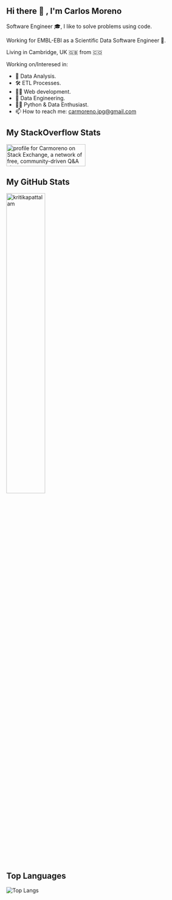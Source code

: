 ## Hi there 👋 , I'm Carlos Moreno

Software Engineer 🎓, I like to solve problems using code.

Working for EMBL-EBI as a Scientific Data Software Engineer 🐍.

Living in Cambridge, UK 🇬🇧 from 🇨🇴

Working on/Interesed in:

- :mag_right: Data Analysis. 
- 🛠️ ETL Processes.
- 👨‍💻 Web development.
- :nut_and_bolt: Data Engineering.
- 🤹‍♂️ Python & Data Enthusiast.
- 📫 How to reach me: carmoreno.jpg@gmail.com

## My StackOverflow Stats

<a href="https://stackoverflow.com/users/4508767/carmoreno"><img src="https://stackexchange.com/users/flair/5704872.png" width="208" height="58" alt="profile for Carmoreno on Stack Exchange, a network of free, community-driven Q&amp;A sites" title="profile for Carmoreno on Stack Exchange, a network of free, community-driven Q&amp;A sites"></a>

## My GitHub Stats

 <img src="https://github-readme-stats.vercel.app/api?username=carmoreno&show_icons=true" alt="kritikapattalam" width="45%"/>

 
## Top Languages

![Top Langs](https://github-readme-stats.vercel.app/api/top-langs/?username=carmoreno&layout=compact)

